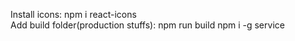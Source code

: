 Install icons: npm i react-icons<br>
Add build folder(production stuffs): npm run build  npm i -g service  
